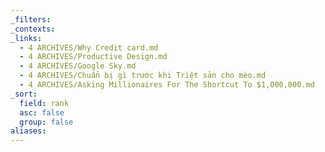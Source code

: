 ```yaml
---
_filters: 
_contexts: 
_links:
  - 4 ARCHIVES/Why Credit card.md
  - 4 ARCHIVES/Productive Design.md
  - 4 ARCHIVES/Google Sky.md
  - 4 ARCHIVES/Chuẩn bị gì trước khi Triệt sản cho mèo.md
  - 4 ARCHIVES/Asking Millionaires For The Shortcut To $1,000,000.md
_sort:
  field: rank
  asc: false
  group: false
aliases:
---
```

